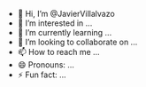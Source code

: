 - 👋 Hi, I’m @JavierVillalvazo
- 👀 I’m interested in ...
- 🌱 I’m currently learning ...
- 💞️ I’m looking to collaborate on ...
- 📫 How to reach me ...
- 😄 Pronouns: ...
- ⚡ Fun fact: ...

<!---
JavierVillalvazo/JavierVillalvazo is a ✨ special ✨ repository because its `README.md` (this file) appears on your GitHub profile.
You can click the Preview link to take a look at your changes.
--->
